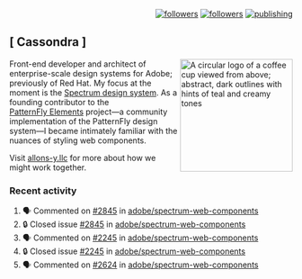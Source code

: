 <p align="right"><a rel="me" href="https://front-end.social/@castastrophe">
    <img alt="followers" title="Follow me on Mastodon" src="https://img.shields.io/mastodon/follow/109297102751309835?domain=https%3A%2F%2Ffront-end.social&label=Follow&logo=mastodon&logoColor=white&style=for-the-badge&labelColor=008080&color=006969"/></a>
  <a href="https://codepen.io/castastrophe/">
    <img alt="followers" title="Follow me on CodePen" src="https://img.shields.io/badge/23-1?color=640464&labelColor=7c007c&style=for-the-badge&logo=codepen&label=Follow"/></a>
<a href="https://castastrophe.medium.com/">
    <img alt="publishing" title="View articles on Medium" src="https://img.shields.io/badge/107-1?color=666&labelColor=444&label=subscribe&logo=medium&logoColor=white&style=for-the-badge"/></a>
</p>

## [&nbsp;Cassondra&nbsp;]

<img align="right" src="https://github-production-user-asset-6210df.s3.amazonaws.com/1840295/253016758-ba468774-1cd3-42c2-8f43-947b5eeb5edf.png" height="200" alt="A circular logo of a coffee cup viewed from above; abstract, dark outlines with hints of teal and creamy tones">

Front-end developer and architect of enterprise-scale design systems for Adobe; previously of Red Hat. My focus at the moment is the [Spectrum design system](https://github.com/adobe/spectrum-css). As a founding contributor to the [PatternFly&nbsp;Elements](https://github.com/patternfly/patternfly-elements) project&mdash;a community implementation of the PatternFly design system&mdash;I became intimately familiar with the nuances of styling web components.

Visit [allons-y.llc](http://allons-y.llc/) for more about how we might work together.

### Recent activity

<!--START_SECTION:activity-->
1. 🗣 Commented on [#2845](https://github.com/adobe/spectrum-web-components/issues/2845#issuecomment-2859124745) in [adobe/spectrum-web-components](https://github.com/adobe/spectrum-web-components)
2. 🔒 Closed issue [#2845](https://github.com/adobe/spectrum-web-components/issues/2845) in [adobe/spectrum-web-components](https://github.com/adobe/spectrum-web-components)
3. 🗣 Commented on [#2245](https://github.com/adobe/spectrum-web-components/issues/2245#issuecomment-2859122239) in [adobe/spectrum-web-components](https://github.com/adobe/spectrum-web-components)
4. 🔒 Closed issue [#2245](https://github.com/adobe/spectrum-web-components/issues/2245) in [adobe/spectrum-web-components](https://github.com/adobe/spectrum-web-components)
5. 🗣 Commented on [#2624](https://github.com/adobe/spectrum-web-components/issues/2624#issuecomment-2859113600) in [adobe/spectrum-web-components](https://github.com/adobe/spectrum-web-components)
<!--END_SECTION:activity-->

